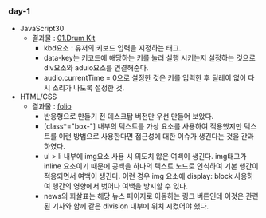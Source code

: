 ### day-1

- JavaScript30
  - 결과물 : [01.Drum Kit](https://jjh106.github.io/saturdayJS/day-1/01-JavaScriptDrumKit/index.html)
    - kbd요소 : 유저의 키보드 입력을 지정하는 태그.
    - data-key는 키코드에 해당하는 키를 눌러 실행 시키는지 설정하는 것으로 div요소와 aduio요소를 연결해준다.
    - audio.currentTime = 0으로 설정한 것은 키를 입력한 후 딜레이 없이 다시 소리가 나도록 설정한 것.
- HTML/CSS
  - 결과물 : [folio](https://jjh106.github.io/saturdayJS/day-1/folio/index.html)
    - 반응형으로 만들기 전 데스크탑 버전만 우선 만들어 보았다.
    - [class*="box-"] 내부의 텍스트를 가상 요소를 사용하여 적용했지만 텍스트를 이런 방법으로 사용한다면 접근성에 대한 이슈가 생긴다는 것을 간과하였다.  
    - ul > li 내부에 img요소 사용 시 의도치 않은 여백이 생긴다. img태그가 inline 요소이기 때문에 공백을 하나의 텍스트 노드로 인식하여 기본 행간이 적용되면서 여백이 생긴다. 이런 경우 img 요소에 display: block 사용하여 행간의 영향에서 벗어나 여백을 방지할 수 있다.
    - news의 화살표는 해당 뉴스 페이지로 이동하는 링크 버튼인데 이것은 관련된 기사와 함께 같은 division 내부에 위치 시켰어야 했다. 
